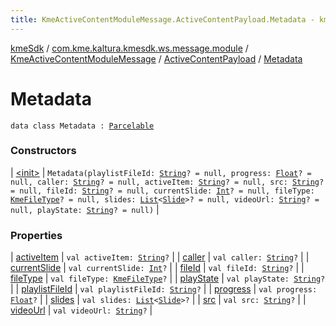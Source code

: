 ```yaml
---
title: KmeActiveContentModuleMessage.ActiveContentPayload.Metadata - kmeSdk
---
```


[kmeSdk](../../../../index.html) / [com.kme.kaltura.kmesdk.ws.message.module](../../../index.html) / [KmeActiveContentModuleMessage](../../index.html) / [ActiveContentPayload](../index.html) / [Metadata](./index.html)

# Metadata

`data class Metadata : `[`Parcelable`](https://developer.android.com/reference/android/os/Parcelable.html)

### Constructors

| [&lt;init&gt;](-init-.html) | `Metadata(playlistFileId: `[`String`](https://kotlinlang.org/api/latest/jvm/stdlib/kotlin/-string/index.html)`? = null, progress: `[`Float`](https://kotlinlang.org/api/latest/jvm/stdlib/kotlin/-float/index.html)`? = null, caller: `[`String`](https://kotlinlang.org/api/latest/jvm/stdlib/kotlin/-string/index.html)`? = null, activeItem: `[`String`](https://kotlinlang.org/api/latest/jvm/stdlib/kotlin/-string/index.html)`? = null, src: `[`String`](https://kotlinlang.org/api/latest/jvm/stdlib/kotlin/-string/index.html)`? = null, fileId: `[`String`](https://kotlinlang.org/api/latest/jvm/stdlib/kotlin/-string/index.html)`? = null, currentSlide: `[`Int`](https://kotlinlang.org/api/latest/jvm/stdlib/kotlin/-int/index.html)`? = null, fileType: `[`KmeFileType`](../../../../com.kme.kaltura.kmesdk.ws.message.type/-kme-file-type/index.html)`? = null, slides: `[`List`](https://kotlinlang.org/api/latest/jvm/stdlib/kotlin.collections/-list/index.html)`<`[`Slide`](../-slide/index.html)`>? = null, videoUrl: `[`String`](https://kotlinlang.org/api/latest/jvm/stdlib/kotlin/-string/index.html)`? = null, playState: `[`String`](https://kotlinlang.org/api/latest/jvm/stdlib/kotlin/-string/index.html)`? = null)` |

### Properties

| [activeItem](active-item.html) | `val activeItem: `[`String`](https://kotlinlang.org/api/latest/jvm/stdlib/kotlin/-string/index.html)`?` |
| [caller](caller.html) | `val caller: `[`String`](https://kotlinlang.org/api/latest/jvm/stdlib/kotlin/-string/index.html)`?` |
| [currentSlide](current-slide.html) | `val currentSlide: `[`Int`](https://kotlinlang.org/api/latest/jvm/stdlib/kotlin/-int/index.html)`?` |
| [fileId](file-id.html) | `val fileId: `[`String`](https://kotlinlang.org/api/latest/jvm/stdlib/kotlin/-string/index.html)`?` |
| [fileType](file-type.html) | `val fileType: `[`KmeFileType`](../../../../com.kme.kaltura.kmesdk.ws.message.type/-kme-file-type/index.html)`?` |
| [playState](play-state.html) | `val playState: `[`String`](https://kotlinlang.org/api/latest/jvm/stdlib/kotlin/-string/index.html)`?` |
| [playlistFileId](playlist-file-id.html) | `val playlistFileId: `[`String`](https://kotlinlang.org/api/latest/jvm/stdlib/kotlin/-string/index.html)`?` |
| [progress](progress.html) | `val progress: `[`Float`](https://kotlinlang.org/api/latest/jvm/stdlib/kotlin/-float/index.html)`?` |
| [slides](slides.html) | `val slides: `[`List`](https://kotlinlang.org/api/latest/jvm/stdlib/kotlin.collections/-list/index.html)`<`[`Slide`](../-slide/index.html)`>?` |
| [src](src.html) | `val src: `[`String`](https://kotlinlang.org/api/latest/jvm/stdlib/kotlin/-string/index.html)`?` |
| [videoUrl](video-url.html) | `val videoUrl: `[`String`](https://kotlinlang.org/api/latest/jvm/stdlib/kotlin/-string/index.html)`?` |

